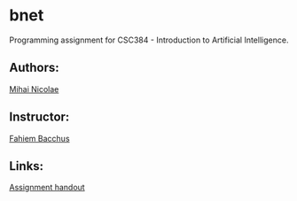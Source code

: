 # bnet

Programming assignment for CSC384 - Introduction to Artificial Intelligence.

## Authors:
[Mihai Nicolae](http://github.com/mnicolae)

## Instructor:
[Fahiem Bacchus](http://www.cs.toronto.edu/~fbacchus/)

## Links:
[Assignment handout](http://mnicolae.github.io/docs/csc384_a3.pdf)
